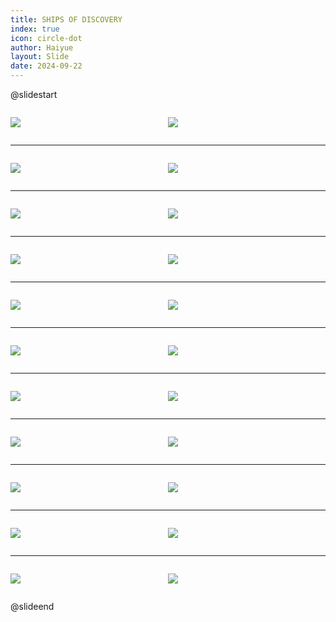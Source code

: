 ```yaml
---
title: SHIPS OF DISCOVERY
index: true
icon: circle-dot
author: Haiyue
layout: Slide
date: 2024-09-22
---
```

 
@slidestart

<div style="display:flex">
<div style="flex:1">

![](https://raw.githubusercontent.com/yclord/reading/refs/heads/master/english/Level-Y/SHIPS%20OF%20DISCOVERY/001.webp)
</div>
<div style="flex:1">

![](https://raw.githubusercontent.com/yclord/reading/refs/heads/master/english/Level-Y/SHIPS%20OF%20DISCOVERY/002.webp)
</div>
</div>

---

<div style="display:flex">
<div style="flex:1">

![](https://raw.githubusercontent.com/yclord/reading/refs/heads/master/english/Level-Y/SHIPS%20OF%20DISCOVERY/003.webp)
</div>
<div style="flex:1">

![](https://raw.githubusercontent.com/yclord/reading/refs/heads/master/english/Level-Y/SHIPS%20OF%20DISCOVERY/004.webp)
</div>
</div>

---

<div style="display:flex">
<div style="flex:1">

![](https://raw.githubusercontent.com/yclord/reading/refs/heads/master/english/Level-Y/SHIPS%20OF%20DISCOVERY/005.webp)
</div>
<div style="flex:1">

![](https://raw.githubusercontent.com/yclord/reading/refs/heads/master/english/Level-Y/SHIPS%20OF%20DISCOVERY/006.webp)
</div>
</div>

---

<div style="display:flex">
<div style="flex:1">

![](https://raw.githubusercontent.com/yclord/reading/refs/heads/master/english/Level-Y/SHIPS%20OF%20DISCOVERY/007.webp)
</div>
<div style="flex:1">

![](https://raw.githubusercontent.com/yclord/reading/refs/heads/master/english/Level-Y/SHIPS%20OF%20DISCOVERY/008.webp)
</div>
</div>

---

<div style="display:flex">
<div style="flex:1">

![](https://raw.githubusercontent.com/yclord/reading/refs/heads/master/english/Level-Y/SHIPS%20OF%20DISCOVERY/009.webp)
</div>
<div style="flex:1">

![](https://raw.githubusercontent.com/yclord/reading/refs/heads/master/english/Level-Y/SHIPS%20OF%20DISCOVERY/010.webp)
</div>
</div>

---

<div style="display:flex">
<div style="flex:1">

![](https://raw.githubusercontent.com/yclord/reading/refs/heads/master/english/Level-Y/SHIPS%20OF%20DISCOVERY/011.webp)
</div>
<div style="flex:1">

![](https://raw.githubusercontent.com/yclord/reading/refs/heads/master/english/Level-Y/SHIPS%20OF%20DISCOVERY/012.webp)
</div>
</div>

---

<div style="display:flex">
<div style="flex:1">

![](https://raw.githubusercontent.com/yclord/reading/refs/heads/master/english/Level-Y/SHIPS%20OF%20DISCOVERY/013.webp)
</div>
<div style="flex:1">

![](https://raw.githubusercontent.com/yclord/reading/refs/heads/master/english/Level-Y/SHIPS%20OF%20DISCOVERY/014.webp)
</div>
</div>

---

<div style="display:flex">
<div style="flex:1">

![](https://raw.githubusercontent.com/yclord/reading/refs/heads/master/english/Level-Y/SHIPS%20OF%20DISCOVERY/015.webp)
</div>
<div style="flex:1">

![](https://raw.githubusercontent.com/yclord/reading/refs/heads/master/english/Level-Y/SHIPS%20OF%20DISCOVERY/016.webp)
</div>
</div>

---

<div style="display:flex">
<div style="flex:1">

![](https://raw.githubusercontent.com/yclord/reading/refs/heads/master/english/Level-Y/SHIPS%20OF%20DISCOVERY/017.webp)
</div>
<div style="flex:1">

![](https://raw.githubusercontent.com/yclord/reading/refs/heads/master/english/Level-Y/SHIPS%20OF%20DISCOVERY/018.webp)
</div>
</div>

---

<div style="display:flex">
<div style="flex:1">

![](https://raw.githubusercontent.com/yclord/reading/refs/heads/master/english/Level-Y/SHIPS%20OF%20DISCOVERY/019.webp)
</div>
<div style="flex:1">

![](https://raw.githubusercontent.com/yclord/reading/refs/heads/master/english/Level-Y/SHIPS%20OF%20DISCOVERY/020.webp)
</div>
</div>

---

<div style="display:flex">
<div style="flex:1">

![](https://raw.githubusercontent.com/yclord/reading/refs/heads/master/english/Level-Y/SHIPS%20OF%20DISCOVERY/021.webp)
</div>
<div style="flex:1">

![](https://raw.githubusercontent.com/yclord/reading/refs/heads/master/english/Level-Y/SHIPS%20OF%20DISCOVERY/022.webp)
</div>
</div>

@slideend